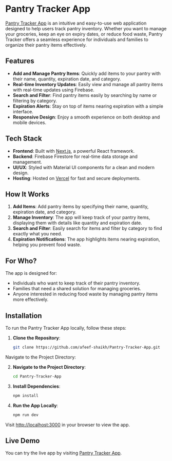 # Pantry Tracker App

[Pantry Tracker App](https://pantrymate-app.vercel.app/) is an intuitive and easy-to-use web application designed to help users track pantry inventory. Whether you want to manage your groceries, keep an eye on expiry dates, or reduce food waste, Pantry Tracker offers a seamless experience for individuals and families to organize their pantry items effectively.

## Features

- **Add and Manage Pantry Items**: Quickly add items to your pantry with their name, quantity, expiration date, and category.
- **Real-time Inventory Updates**: Easily view and manage all pantry items with real-time updates using Firebase.
- **Search and Filter**: Find pantry items easily by searching by name or filtering by category.
- **Expiration Alerts**: Stay on top of items nearing expiration with a simple interface.
- **Responsive Design**: Enjoy a smooth experience on both desktop and mobile devices.

## Tech Stack

- **Frontend**: Built with [Next.js](https://nextjs.org/), a powerful React framework.
- **Backend**: Firebase Firestore for real-time data storage and management.
- **UI/UX**: Styled with Material UI components for a clean and modern design.
- **Hosting**: Hosted on [Vercel](https://vercel.com/) for fast and secure deployments.

## How It Works

1. **Add Items**: Add pantry items by specifying their name, quantity, expiration date, and category.
2. **Manage Inventory**: The app will keep track of your pantry items, displaying them with details like quantity and expiration date.
3. **Search and Filter**: Easily search for items and filter by category to find exactly what you need.
4. **Expiration Notifications**: The app highlights items nearing expiration, helping you prevent food waste.

## For Who?

The app is designed for:
- Individuals who want to keep track of their pantry inventory.
- Families that need a shared solution for managing groceries.
- Anyone interested in reducing food waste by managing pantry items more effectively.

## Installation

To run the Pantry Tracker App locally, follow these steps:

1. **Clone the Repository**:
   ```bash
   git clone https://github.com/afeef-shaikh/Pantry-Tracker-App.git
Navigate to the Project Directory:

2. **Navigate to the Project Directory**:
    ```bash
    cd Pantry-Tracker-App
    
3. **Install Dependencies**:
   ```bash
   npm install

4. **Run the App Locally**:
    ```bash
    npm run dev

Visit [http://localhost:3000](http://localhost:3000) in your browser to view the app.

## Live Demo

You can try the live app by visiting [Pantry Tracker App](https://pantrymate-app.vercel.app/).

